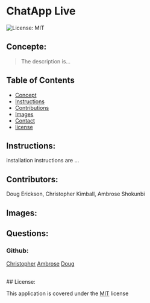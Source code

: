 # ChatApp Live

![License: MIT](https://img.shields.io/badge/license-MIT-blue)
## Concepte:
<blockquote>
<p>The description is...</p>
</blockquote>

## Table of Contents
- [Concept](#concept)
- [Instructions](#instructions)
- [Contributions](#contributors)
- [Images](#images)
- [Contact](#questions)
- [license](#license)

## Instructions:

installation instructions are ...


## Contributors:

Doug Erickson, Christopher Kimball, Ambrose Shokunbi


## Images:



## Questions:
### Github:

[Christopher](https://github.com/axdot) 
[Ambrose](https://github.com/ashokunb) 
[Doug](https://github.com/Crimsondrac1) 


<br>
## License:

  This application is covered under the [MIT](https://spdx.org/licenses/MIT.html) license
<br>
